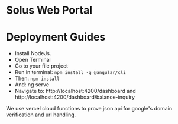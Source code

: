 # Solus Web Portal

# Deployment Guides

- Install NodeJs.
- Open Terminal
- Go to your file project
- Run in terminal: `npm install -g @angular/cli`
- Then: `npm install`
- And: ng serve
- Navigate to: http://localhost:4200/dashboard and http://localhost:4200/dashboard/balance-inquiry

We use vercel cloud functions to prove json api for google's domain verification and url handling.
